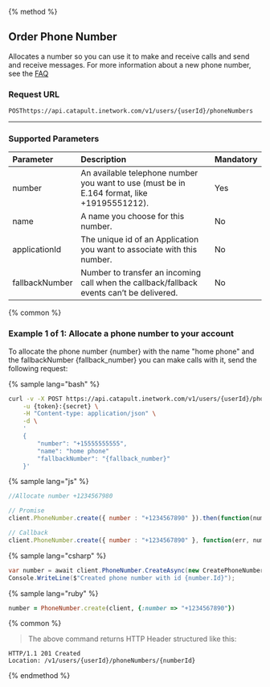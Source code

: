 {% method %}

## Order Phone Number
Allocates a number so you can use it to make and receive calls and send and receive messages. For more information about a new phone number, see the <a href="http://dev.bandwidth.com/faq/#Phone">FAQ</a>

### Request URL

<code class="post">POST</code>`https://api.catapult.inetwork.com/v1/users/{userId}/phoneNumbers`

---

### Supported Parameters
| Parameter      | Description                                                                                 | Mandatory |
|:---------------|:--------------------------------------------------------------------------------------------|:----------|
| number         | An available telephone number you want to use (must be in E.164 format, like +19195551212). | Yes       |
| name           | A name you choose for this number.                                                          | No        |
| applicationId  | The unique id of an Application you want to associate with this number.                     | No        |
| fallbackNumber | Number to transfer an incoming call when the callback/fallback events can’t be delivered.   | No        |

{% common %}

### Example 1 of 1: Allocate a phone number to your account
To allocate the phone number {number} with the name "home phone" and the fallbackNumber {fallback_number} you can make calls with it, send the following request:

{% sample lang="bash" %}

```bash
curl -v -X POST https://api.catapult.inetwork.com/v1/users/{userId}/phoneNumbers \
	-u {token}:{secret} \
	-H "Content-type: application/json" \
	-d \
	'
	{
		"number": "+15555555555",
		"name": "home phone"
		"fallbackNumber": "{fallback_number}"
	}'
```

{% sample lang="js" %}


```js
//Allocate number +1234567980

// Promise
client.PhoneNumber.create({ number : "+1234567890" }).then(function(number){});

// Callback
client.PhoneNumber.create({ number : "+1234567890" }, function(err, number){});
```

{% sample lang="csharp" %}

```csharp
var number = await client.PhoneNumber.CreateAsync(new CreatePhoneNumberData {Number = "+1234567890"});
Console.WriteLine($"Created phone number with id {number.Id}");

```

{% sample lang="ruby" %}

```ruby
number = PhoneNumber.create(client, {:number => "+1234567890"})
```
{% common %}


> The above command returns HTTP Header structured like this:

```
HTTP/1.1 201 Created
Location: /v1/users/{userId}/phoneNumbers/{numberId}
```
{% endmethod %}
